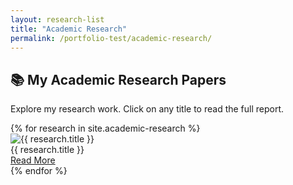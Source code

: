 ```yaml
---
layout: research-list
title: "Academic Research"
permalink: /portfolio-test/academic-research/
---
```


## 📚 My Academic Research Papers

Explore my research work. Click on any title to read the full report.

<div class="research-container">
  {% for research in site.academic-research %}
    <div class="research-card">
      <img src="{{ research.image | prepend: site.baseurl }}" alt="{{ research.title }}">
      <div class="research-title">{{ research.title }}</div>
      <a href="{{ research.url | relative_url }}" class="research-button">Read More</a>
    </div>
  {% endfor %}
</div>
